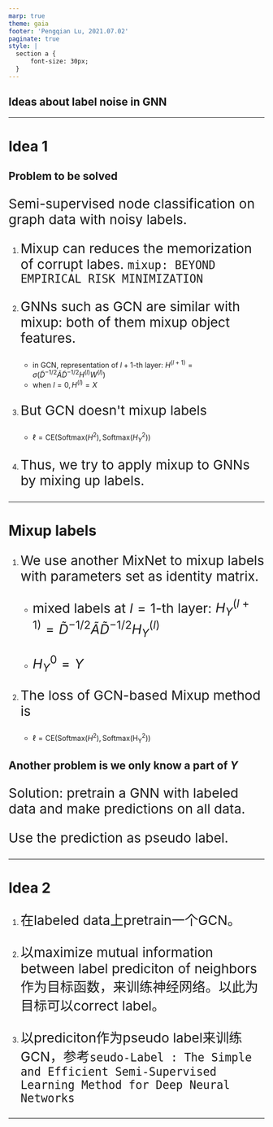 ```yaml
---
marp: true
theme: gaia
footer: 'Pengqian Lu, 2021.07.02'
paginate: true
style: |
  section a {
      font-size: 30px;
  }
---
```


<!--
_class: lead gaia
_paginate: false
-->

## **Ideas about label noise in GNN**

---
<!-- Scoped style -->
<style scoped>
p {
  font-size: 26px;
}
{
  font-size: 26px;
}

</style>

# Idea 1

## Problem to be solved
Semi-supervised node classification on graph data with noisy labels.

1. Mixup can reduces the memorization of corrupt labes. `mixup: BEYOND EMPIRICAL RISK MINIMIZATION`

2. GNNs such as GCN are similar with mixup: both of them mixup object features. 

    - in GCN, representation of $l+1$-th layer: $H^{(l+1)}=\sigma(\tilde{D}^{-1/2}\tilde{A}\tilde{D}^{-1/2}H^{(l)}W^{(l)})$
    - when $l=0, H^{(l)}=X$
  
3. But GCN doesn't mixup labels
    - $\ell=\mathrm{CE}(\mathrm{Softmax}(H^2), \mathrm{Softmax}(H_Y^2))$

4. Thus, we try to apply mixup to GNNs by mixing up labels.

---
<!-- Scoped style -->
<style scoped>
p {
  font-size: 26px;
}
{
  font-size: 26px;
}

</style>

# Mixup labels

1. We use another MixNet to mixup labels with parameters set as identity matrix.

    - mixed labels at $l=1$-th layer: $H_{Y}^{(l+1)}=\tilde{D}^{-1/2}\tilde{A}\tilde{D}^{-1/2}H_Y^{(l)}$

    - $H_Y^0=Y$

2. The loss of  GCN-based Mixup method is 
    - $\ell=\mathrm{CE}(\mathrm{Softmax}(H^2), \mathrm{Softmax(H^2_Y)})$

## Another problem is we only know a part of $Y$

Solution: pretrain a GNN with labeled data and make predictions on all data. 

Use the prediction as pseudo label.

---
<!-- Scoped style -->
<style scoped>
p {
  font-size: 26px;
}
{
  font-size: 26px;
}

</style>

# Idea 2


1. 在labeled data上pretrain一个GCN。

2. 以maximize mutual information between label prediciton of neighbors 作为目标函数，来训练神经网络。以此为目标可以correct label。

3. 以prediciton作为pseudo label来训练GCN，参考`seudo-Label : The Simple and Efficient Semi-Supervised Learning Method for Deep Neural Networks`



---